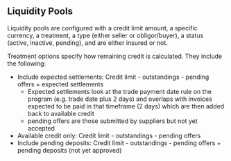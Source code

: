 ## Liquidity Pools
Liquidity pools are configured with a credit limit amount, a specific currency, a treatment, a type (either seller or obligor/buyer), a status (active, inactive, pending), and are either insured or not.

Treatment options specify how remaining credit is calculated. They include the following:
+ Include expected settlements: Credit limit - outstandings - pending offers + expected settlements
  - Expected settlements look at the trade payment date rule on the program (e.g. trade date plus 2 days) and overlaps with invoices expected to be paid in that timeframe (2 days) which are then added back to available credit
  - pending offers are those submitted by suppliers but not yet accepted
+ Available credit only: Credit limit - outstandings - pending offers
+ Include pending deposits: Credit limit - outstandings - pending offers + pending deposits (not yet approved)
